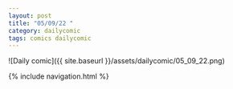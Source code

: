 ```yaml
---
layout: post
title: "05/09/22 "
category: dailycomic
tags: comics dailycomic
---
```

![Daily comic]({{ site.baseurl }}/assets/dailycomic/05_09_22.png)

{% include navigation.html %}


